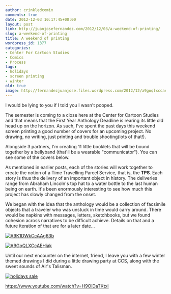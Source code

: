 ```yaml
---
author: crinkledcomix
comments: true
date: 2012-12-03 10:17:45+00:00
layout: post
link: http://juanjosefernandez.com/2012/12/03/a-weekend-of-printing/
slug: a-weekend-of-printing
title: A weekend of printing
wordpress_id: 1377
categories:
- Center For Cartoon Studies
- Comics
- Process
tags:
- holidays
- screen printing
- winter
old: true
image: http://fernandezjuanjose.files.wordpress.com/2012/12/a9goqlxccaehiak.jpg
---
```


I would be lying to you if I told you I wasn't pooped.

The semester is coming to a close here at the Center for Cartoon Studies and that means that the First Year Anthology Deadline is rearing its little old head up on the horizon. As such, I've spent the past days this weekend screen printing a good number of covers for an upcoming project. No drawing, no writing, just printing and trouble shooting(lots of that!).
<!--more-->

Alongside 3 partners, I'm creating 11 little booklets that will be bound together by a bellyband (that'll be a wearable "communicator"). You can see some of the covers below.

As mentioned in earlier posts, each of the stories will work together to create the notion of a Time Travelling Parcel Service, that is, the **TPS**. Each story is thus the delivery of an important object in history. The deliveries range from Abraham Lincoln's top hat to a water bottle to the last human being on earth. It's been enormously interesting to see how much this project has slowly changed from the onset.

We began with the idea that the anthology would be a collection of facsimile objects that a traveler who was unstuck in time would carry around. There would be napkins with messages, letters, sketchbooks, but we found cohesion across narratives to be difficult achieve. Details on that and a future iteration of that are for a later date...

[![A9K1DWkCcAAg63b](http://fernandezjuanjose.files.wordpress.com/2012/12/a9k1dwkccaag63b.jpg?w=768)](http://fernandezjuanjose.files.wordpress.com/2012/12/a9k1dwkccaag63b.jpg)

[![A9GoQLXCcAEHiak](http://fernandezjuanjose.files.wordpress.com/2012/12/a9goqlxccaehiak.jpg?w=768)](http://fernandezjuanjose.files.wordpress.com/2012/12/a9goqlxccaehiak.jpg)

Until our next encounter on the internet, friend, I leave you with a few winter themed drawings I did during a little drawing party at CCS, along with the sweet sounds of Air's Talisman.

[![holidays sale](http://fernandezjuanjose.files.wordpress.com/2012/12/holidays-sale1.jpg?w=764)](http://fernandezjuanjose.files.wordpress.com/2012/12/holidays-sale1.jpg)

https://www.youtube.com/watch?v=H9OiDaTKtxI
